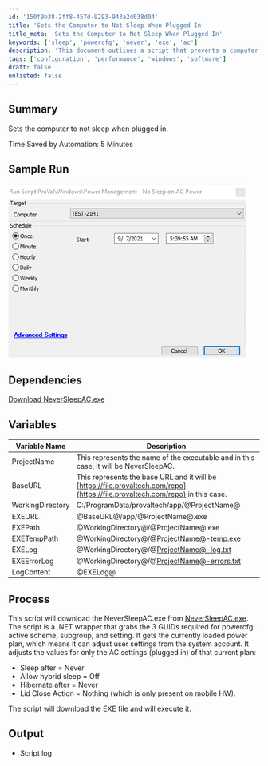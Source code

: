 ```yaml
---
id: '150f9b38-2ff8-457d-9293-943a2d038d04'
title: 'Sets the Computer to Not Sleep When Plugged In'
title_meta: 'Sets the Computer to Not Sleep When Plugged In'
keywords: ['sleep', 'powercfg', 'never', 'exe', 'ac']
description: 'This document outlines a script that prevents a computer from sleeping while plugged in, detailing its dependencies, variables, and the process involved in executing the script. It includes a sample run and highlights the time saved by automation.'
tags: ['configuration', 'performance', 'windows', 'software']
draft: false
unlisted: false
---
```

## Summary

Sets the computer to not sleep when plugged in.

Time Saved by Automation: 5 Minutes

## Sample Run

![Sample Run](../../../static/img/Power-Management---No-Sleep-on-AC-Power/image_1.png)

## Dependencies

[Download NeverSleepAC.exe](https://file.provaltech.com/repo/app/NeverSleepAC.exe)

## Variables

| **Variable Name**    | **Description**                                                                                       |
|-----------------------|-------------------------------------------------------------------------------------------------------|
| ProjectName           | This represents the name of the executable and in this case, it will be NeverSleepAC.               |
| BaseURL               | This represents the base URL and it will be [https://file.provaltech.com/repo](https://file.provaltech.com/repo) in this case. |
| WorkingDirectory       | C:/ProgramData/provaltech/app/@ProjectName@                                                           |
| EXEURL                | @BaseURL@/app/@ProjectName@.exe                                                                      |
| EXEPath               | @WorkingDirectory@/@ProjectName@.exe                                                                  |
| EXETempPath           | @WorkingDirectory@/@ProjectName@-temp.exe                                                             |
| EXELog                | @WorkingDirectory@/@ProjectName@-log.txt                                                              |
| EXEErrorLog           | @WorkingDirectory@/@ProjectName@-errors.txt                                                           |
| LogContent            | @EXELog@                                                                                              |

## Process

This script will download the NeverSleepAC.exe from [NeverSleepAC.exe](https://file.provaltech.com/repo/app/NeverSleepAC.exe). The script is a .NET wrapper that grabs the 3 GUIDs required for powercfg: active scheme, subgroup, and setting. It gets the currently loaded power plan, which means it can adjust user settings from the system account. It adjusts the values for only the AC settings (plugged in) of that current plan:
- Sleep after = Never
- Allow hybrid sleep = Off
- Hibernate after = Never
- Lid Close Action = Nothing (which is only present on mobile HW).

The script will download the EXE file and will execute it.

## Output

- Script log







